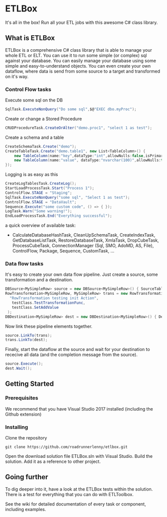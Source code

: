 # ETLBox

It's all in the box! Run all your ETL jobs with this awesome C# class library.

## What is ETLBox

ETLBox is a comprehensive C# class library that is able to manage your whole ETL or ELT. You can use it to run some simple (or complex) sql against your database. You can easily manage your database using some simple and easy-to-understand objects. You can even create your own dataflow, where data is send from some source to a target and transformed on it's way. 

### Control Flow tasks
Execute some sql on the DB
```C#
SqlTask.ExecuteNonQuery("Do some sql",$@"EXEC dbo.myProc");
```

Create or change a Stored Procedure
```C#
CRUDProcedureTask.CreateOrAlter("demo.proc1", "select 1 as test");
```

Create a schema and a table
```C#
CreateSchemaTask.Create("demo");
CreateTableTask.Create("demo.table1", new List<TableColumn>() {
    new TableColumn(name:"key",dataType:"int",allowNulls:false,isPrimaryKey:true, isIdentity:true),
    new TableColumn(name:"value", dataType:"nvarchar(100)",allowNulls:true)
});
```

Logging is as easy as this
```C#
CreateLogTablesTask.CreateLog();
StartLoadProcessTask.Start("Process 1");
ControlFlow.STAGE = "Staging";
SqlTask.ExecuteNonQuery("some sql", "Select 1 as test");
ControlFlow.STAGE = "DataVault";
Sequence.Execute("some custom code", () => { });
LogTask.Warn("Some warning!");
EndLoadProcessTask.End("Everything successful");
```

a quick overview of available task:
 - CalculateDatabaseHashTask, CleanUpSchemaTask, CreateIndexTask, GetDatabaseListTask, RestoreDatabaseTask, XmlaTask, DropCubeTask, ProcessCubeTask, ConnectionManager (Sql, SMO, AdoMD, AS, File), ControlFlow, Package, Sequence, CustomTask, ...  

### Data flow tasks

It's easy to create your own data flow pipeline. 
Just create a source, some transformation and a destination. 

```C#
DBSource<MySimpleRow> source = new DBSource<MySimpleRow>() { SourceTableDefinition = sourceTableDefinition };
RowTransformation<MySimpleRow, MySimpleRow> trans = new RowTransformation<MySimpleRow, MySimpleRow>(
  "RowTransformation testing init Action",
   testClass.TestTransformationFunc, 
   testClass.SetAddValue
 );
DBDestination<MySimpleRow> dest = new DBDestination<MySimpleRow>() { DestinationTableDefinition = destinationTableDefinition };
```

Now link these pipeline elements together. 
```C#
source.LinkTo(trans);
trans.LinkTo(dest);
```

Finally, start the dataflow at the source and wait for your destination to rececive all data (and the completion message from the source).

```C#
source.Execute();
dest.Wait();
```

## Getting Started

### Prerequisites

We recommend that you have Visual Studio 2017 installed (including the Github extension)

### Installing

Clone the repository
```
git clone https://github.com/roadrunnerlenny/etlbox.git
```

Open the download solution file ETLBox.sln with Visual Studio.
Build the solution. Add it as a reference to other project.

## Going further

To dig deeper into it, have a look at the ETLBox tests within the solution. There is a test for everything that you can do with ETLToolbox.

See the wiki for detailed documentation of every task or component, including examples.
